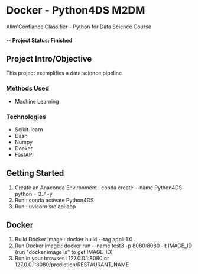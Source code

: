 # Docker - Python4DS M2DM
Alim'Confiance Classifier - Python for Data Science Course

#### -- Project Status: Finished

## Project Intro/Objective
This project exemplifies a data science pipeline

### Methods Used
* Machine Learning

### Technologies
* Scikit-learn
* Dash
* Numpy
* Docker
* FastAPI

## Getting Started
1. Create an Anaconda Environment : conda create --name Python4DS python = 3.7 -y
2. Run : conda activate Python4DS
3. Run : uvicorn src.api:app

## Docker
1. Build Docker image : docker build --tag  appli:1.0 .
2. Run Docker image : docker run --name test3 -p 8080:8080 -it IMAGE_ID 
(run "docker image ls" to get IMAGE_ID)
3. Run in your browser : 127.0.0.1:8080 or 127.0.0.1:8080/prediction/RESTAURANT_NAME
